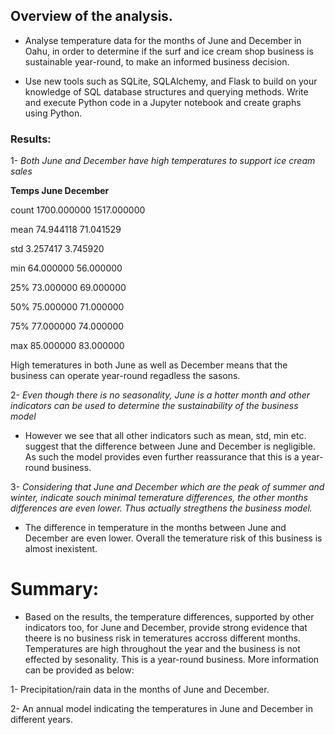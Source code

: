 ## Overview of the analysis.


-  Analyse temperature data for the months of June and December in Oahu, in order to determine if the surf and ice cream shop business is sustainable year-round, to make an informed business decision.

-  Use new tools such as SQLite, SQLAlchemy, and Flask to build on your knowledge of SQL database structures and querying methods. Write and execute Python code in a Jupyter notebook and create graphs using Python.
   

### Results:

1- *Both June and December have high temperatures to support ice cream sales*

**Temps             June                                December**

count	               1700.000000                        1517.000000

mean	               74.944118                          71.041529

std	                 3.257417                           3.745920

min	                 64.000000                          56.000000 

25% 	               73.000000                          69.000000

50%	                 75.000000                          71.000000

75%	                 77.000000                          74.000000

max	                 85.000000                          83.000000 


High temeratures in both June as well as December means that the business can operate year-round regadless the sasons.


2- *Even though there is no seasonality, June is a hotter month and other indicators can be used to determine the sustainability of the business model*

-   However we see that all other indicators such as mean, std, min etc. suggest that the difference between June and December is negligible. As such the model provides even further reassurance that this is a year-round business.


3- *Considering that June and December which are the peak of summer and winter, indicate souch minimal temerature differences, the other months differences are even lower. Thus actually stregthens the business model.*

-   The difference in temperature in the months between June and December are even lower. Overall the temerature risk of this business is almost inexistent.



# Summary:

-   Based on the results, the temperature differences, supported by other indicators too, for June and December, provide strong evidence that theere is no business risk in temeratures accross different months. Temperatures are high throughout the year and the business is not effected by sesonality. This is a year-round business. More information can be provided as below:

1- Precipitation/rain data in the months of June and December.

2- An annual model indicating the temperatures in June and December in different years. 
